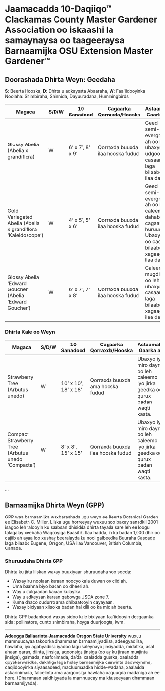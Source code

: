 # Jaamacadda 10-Daqiiqo™ Clackamas County Master Gardener Association oo iskaashi la samaynaysa oo taageeraysa Barnaamijka OSU Extension Master Gardener™

## Doorashada Dhirta Weyn: Geedaha

**S**: Beerta Hooska, **D**: Dhirta u adkaysata Abaaraha, **W**: Faa'iidooyinka Noolaha: Shimbiraha, Shinnida, Dayuuradaha, Hummingbirds

| Magaca | S/D/W | 10 Sanadood | Cagaarka Qorraxda/Hooska | Astaamaha Gaarka ah |
|--------|-------|-------------|--------------------------|---------------------|
| Glossy Abelia (Abelia x grandiflora) | W | 6’ x 7’, 8’ x 9’ | Qorraxda buuxda ilaa hooska fudud | Geed semi-evergreen ah oo leh ubaxyo udgoon oo casaan ah laga bilaabo gu’ ilaa dayrta. |
| Gold Variegated Abelia (Abelia x grandiflora ‘Kaleidoscope’) | W | 4’ x 5’, 5’ x 6’ | Qorraxda buuxda ilaa hooska fudud | Geed semi-evergreen ah oo leh caleemo dahab, cagaar, iyo huruud leh. Ubaxyo yar oo cad laga bilaabo xagaaga ilaa dayrta. |
| Glossy Abelia ‘Edward Goucher’ (Abelia ‘Edward Goucher’) | W | 6’ x 7’, 7’ x 8’ | Qorraxda buuxda ilaa hooska fudud | Caleemo mugdi ah oo leh ubaxyo casaan ah laga bilaabo xagaaga ilaa dayrta. |

### Dhirta Kale oo Weyn

| Magaca | S/D/W | 10 Sanadood | Cagaarka Qorraxda/Hooska | Astaamaha Gaarka ah |
|--------|-------|-------------|--------------------------|---------------------|
| Strawberry Tree (Arbutus unedo) | W | 10’ x 10’, 18’ x 18’ | Qorraxda buuxda ama hooska fudud | Ubaxyo iyo miro dayrta oo leh caleemo iyo jirka geedka oo qurux badan waqti kasta. |
| Compact Strawberry Tree (Arbutus unedo ‘Compacta’) | W | 8’ x 8’, 15’ x 15’ | Qorraxda buuxda ilaa hooska fudud | Ubaxyo iyo miro dayrta oo leh caleemo iyo jirka geedka oo qurux badan waqti kasta. |

...

## Barnaamijka Dhirta Weyn (GPP)

GPP waa barnaamijka waxbarashada ugu weyn ee Beerta Botanical Garden ee Elisabeth C. Miller. Liiska ugu horreeyay wuxuu soo baxay sanadkii 2001 isagoo leh talooyin ku saabsan dhisidda dhirta tayada sare leh ee loogu talagalay xeebaha Waqooyiga Baasifik. Ilaa hadda, in ka badan 1,000 dhir oo cajiib ah ayaa loo xushay beeralayda ku nool galbeedka Buuraha Cascade laga bilaabo Eugene, Oregon, USA ilaa Vancouver, British Columbia, Canada.

### Shuruudaha Dhirta GPP

Dhirta ku jirta liiskan waxay buuxiyaan shuruudaha soo socda:
- Waxay ku noolaan karaan noocyo kala duwan oo ciid ah.
- Uma baahna biyo badan oo dheeri ah.
- Way u dulqaadan karaan kulaylka.
- Way u adkeysan karaan qabowga USDA zone 7.
- Kuma dhaco cudurro ama dhibaatooyin cayayaan.
- Waxay bixiyaan xiiso ka badan hal xilli oo ka mid ah beerta.

Dhirta GPP badankood waxay sidoo kale bixiyaan faa'iidooyin deegaanka sida: pollinators, cunto shimbiraha, hoyga duurjoogta, iwm.

---

**Adeegga Ballaarinta Jaamacadda Oregon State University** wuxuu mamnuucayaa takoorka dhammaan barnaamijyadiisa, adeegyadiisa, hawlaha, iyo agabyadiisa iyadoo lagu saleynayo jinsiyadda, midabka, asal ahaan qaran, diinta, jinsiga, aqoonsiga jinsiga (oo ay ku jiraan muujinta jinsiga), galmada, naafonimada, da’da, xaaladda guurka, xaaladda qoyska/walidka, dakhliga laga helay barnaamijka caawinta dadweynaha, caqiidooyinka siyaasadeed, macluumaadka hidde-wadaha, xaaladda askarinimada, falcelinta ama aargoosiga hawlaha xaquuqda madaniga ah ee hore. (Dhammaan saldhigyada la mamnuucay ma khuseeyaan dhammaan barnaamijyada).